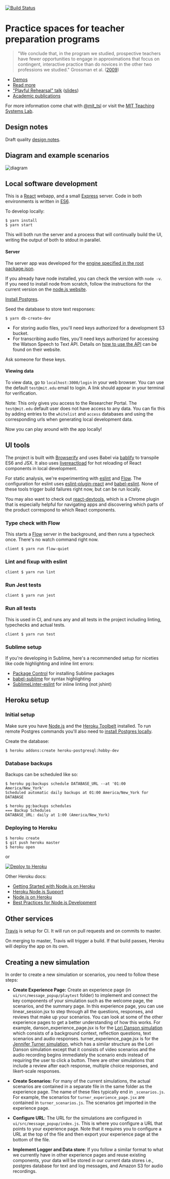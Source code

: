 [![Build Status](https://travis-ci.org/mit-teaching-systems-lab/threeflows.svg?branch=master)](https://travis-ci.org/mit-teaching-systems-lab/threeflows)
# Practice spaces for teacher preparation programs

> "We conclude that, in the program we studied, prospective teachers have fewer opportunities to engage in approximations that focus on contingent, interactive practice than do novices in the other two professions we studied."
Grossman et al. ([2009](https://cset.stanford.edu/sites/default/files/files/documents/publications/Grossman-TeachingPracticeACross-ProfessionalPerspective.pdf))


- [Demos](https://threeflows.herokuapp.com)
- [Read more](http://tsl.mit.edu/practice-spaces-for-teacher-preparation/)
- ["Playful Rehearsal" talk](https://www.youtube.com/watch?v=ncGmf1OK9oQ&feature=youtu.be) ([slides](http://web.mit.edu/~xtalks/Reich-xtalk-11-10-16.pdf))
- [Academic publications](http://tsl.mit.edu/publications/)

For more information come chat with [@mit_tsl](https://twitter.com/mit_tsl) or visit the [MIT Teaching Systems Lab](http://tsl.mit.edu).

## Design notes
Draft quality [design notes](design-notes.md).

## Diagram and example scenarios
![diagram](https://s3-us-west-2.amazonaws.com/tsl-public/teacher-moments-diagram.png)

## Local software development
This is a [React](https://facebook.github.io/react/) webapp, and a small [Express](http://expressjs.com/) server.
Code in both environments is written in [ES6](https://babeljs.io/docs/learn-es2015/).

To develop locally:
```
$ yarn install
$ yarn start
```

This will both run the server and a process that will continually build the UI, writing the output of both to stdout in parallel.

#### Server
The server app was developed for the [engine specified in the root package.json](https://github.com/mit-teaching-systems-lab/threeflows/blob/master/package.json#L5).

If you already have node installed, you can check the version with `node -v`.  If you need to install node from scratch, follow the instructions for the current version on the [node.js website](https://nodejs.org/en/).

[Install Postgres](https://devcenter.heroku.com/articles/heroku-postgresql#set-up-postgres-on-mac).

Seed the database to store text responses:
```
$ yarn db-create-dev

```
- For storing audio files, you'll need keys authorized for a development S3 bucket.
- For transcribing audio files, you'll need keys authorized for accessing the Watson Speech to Text API. Details on [how to use the API](https://www.ibm.com/watson/developercloud/speech-to-text/api/v1/) can be found on their website.

Ask someone for these keys.

#### Viewing data
To view data, go to `localhost:3000/login` in your web browser. You can use the default `test@mit.edu` email to login. A link should appear in your terminal for verification. 

Note: This only gives you access to the Researcher Portal. The `test@mit.edu` default user does not have access to any data. You can fix this by adding entries to the `whitelist` and `access` databases and using the corresponding urls when generating local development data.


Now you can play around with the app locally!



## UI tools
The project is built with [Browserify](http://browserify.org/) and uses Babel via [bablify](https://github.com/babel/babelify) to transpile ES6 and JSX.  It also uses [livereactload](https://github.com/milankinen/livereactload) for hot reloading of React components in local development.

For static analysis, we're experimenting with [eslint](http://eslint.org/) and [Flow](https://flowtype.org/).  The configuration for eslint uses [eslint-plugin-react](https://github.com/yannickcr/eslint-plugin-react) and [babel-eslint](https://github.com/babel/babel-eslint).  None of these tools trigger build failures right now, but can be run locally.

You may also want to check out [react-devtools](https://github.com/facebook/react-devtools), which is a Chrome plugin that is especially helpful for navigating apps and discovering which parts of the product correspond to which React components.

### Type check with Flow
This starts a [Flow](https://flowtype.org/) server in the background, and then runs a typecheck once.  There's no watch command right now.
```
client $ yarn run flow-quiet
```

### Lint and fixup with eslint
```
client $ yarn run lint
```

### Run Jest tests
```
client $ yarn run jest
```

### Run all tests
This is used in CI, and runs any and all tests in the project including linting, typechecks and actual tests.
```
client $ yarn run test
```

### Sublime setup
If you're developing in Sublime, here's a recommended setup for niceties like code highlighting and inline lint errors:
 - [Package Control](https://packagecontrol.io/) for installing Sublime packages
 - [babel-sublime](https://github.com/babel/babel-sublime) for syntax highlighting
 - [SublimeLinter-eslint](https://github.com/roadhump/SublimeLinter-eslint) for inline linting (not jshint)

## Heroku setup
### Initial setup
Make sure you have [Node.js](http://nodejs.org/) and the [Heroku Toolbelt](https://toolbelt.heroku.com/) installed.  To run remote Postgres commands you'll also need to [install Postgres locally](https://devcenter.heroku.com/articles/heroku-postgresql).

Create the database:
```
$ heroku addons:create heroku-postgresql:hobby-dev
```

### Database backups
Backups can be scheduled like so:

```
$ heroku pg:backups schedule DATABASE_URL --at '01:00 America/New_York'
Scheduled automatic daily backups at 01:00 America/New_York for DATABASE

$ heroku pg:backups schedules
=== Backup Schedules
DATABASE_URL: daily at 1:00 (America/New_York)
```

### Deploying to Heroku

```
$ heroku create
$ git push heroku master
$ heroku open
```
or

[![Deploy to Heroku](https://www.herokucdn.com/deploy/button.png)](https://heroku.com/deploy)

Other Heroku docs:
- [Getting Started with Node.js on Heroku](https://devcenter.heroku.com/articles/getting-started-with-nodejs)
- [Heroku Node.js Support](https://devcenter.heroku.com/articles/nodejs-support)
- [Node.js on Heroku](https://devcenter.heroku.com/categories/nodejs)
- [Best Practices for Node.js Development](https://devcenter.heroku.com/articles/node-best-practices)

## Other services
[Travis](https://travis-ci.org/mit-teaching-systems-lab/threeflows) is setup for CI.  It will run on pull requests and on commits to master.

On merging to master, Travis will trigger a build.  If that build passes, Heroku will deploy the app on its own.

## Creating a new simulation
In order to create a new simulation or scenarios, you need to follow these steps:

- **Create Experience Page:** Create an experience page (in `ui/src/message_popup/playtest` folder) to implement and connect the key components of your simulation such as the welcome page, the scenarios, and the summary page. In this experience page, you can use linear_session.jsx to step through all the questions, responses, and reviews that make up your scenarios. You can look at some of the other experience pages to get a better understanding of how this works. For example, danson_experience_page.jsx is for the [Lori Danson simulation](https://threeflows.herokuapp.com/teachermoments/danson) which consists of a background context, reflection questions, text scenarios and audio responses. turner_experience_page.jsx is for the [Jennifer Turner simulation](https://threeflows.herokuapp.com/teachermoments/turner), which has a similar structure as the Lori Danson simulation except that it consists of video scenarios and the audio recording begins immediately the scenario ends instead of requiring the user to click a button. There are other simulations that include a review after each response, multiple choice responses, and likert-scale responses.

- **Create Scenarios:** For many of the current simulations, the actual scenarios are contained in a separate file in the same folder as the experience page. The name of these files typically end in `_scenarios.js`. For example, the scenarios for `turner_experience_page.jsx` are contained in `turner_scenarios.js`. The scenarios get imported in the experience page.

- **Configure URL**: The URL for the simulations are configured in `ui/src/message_popup/index.js`. This is where you configure a URL that points to your experience page. Note that it requires you to configure a URL at the top of the file and then export your experience page at the bottom of the file.

- **Implement Logger and Data store**: If you follow a similar format to what we currently have in other experience pages and reuse existing components, your data will be stored in our current data stores i.e., postgres database for text and log messages, and Amazon S3 for audio recordings.
